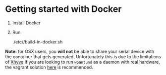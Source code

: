 # Getting started with Docker

1. Install Docker
1. Run

    ./etc//build-in-docker.sh

**Note:** for OSX users, you **will not** be able to share your serial device with the 
container that gets generated. Unfortunately this is due to the limitations of [Xhyve]("https://github.com/mist64/xhyve")
If you are looking to run `wpantund` as a daemon with real hardware, the vagrant solution [here](https://github.com/openthread/openthread/tree/master/etc/vagrant) is recommended.
